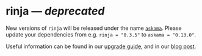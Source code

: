 # rinja — *deprecated*

New versions of `rinja` will be released under the name [`askama`](https://crates.io/crates/askama).
Please update your dependencies from e.g. `rinja = "0.3.5"` to `askama = "0.13.0"`.

Useful information can be found in our [upgrade guide], and in our [blog post].

[upgrade guide]: https://askama.readthedocs.io/en/v0.13.0/upgrading.html
[blog post]: https://blog.guillaume-gomez.fr/articles/2025-03-19+Askama+and+Rinja+merge
